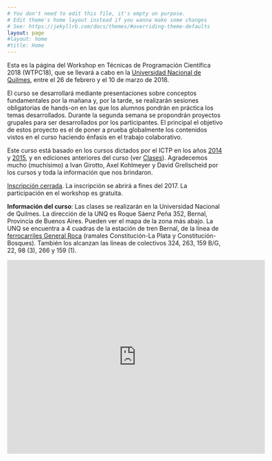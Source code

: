 ```yaml
---
# You don't need to edit this file, it's empty on purpose.
# Edit theme's home layout instead if you wanna make some changes
# See: https://jekyllrb.com/docs/themes/#overriding-theme-defaults
layout: page 
#layout: home
#title: Home
---
```


Esta es la página del Workshop en Técnicas de Programación Científica
2018 (WTPC18), que se llevará a cabo en la [Universidad Nacional de
Quilmes](https://www.google.com.ar/maps/place/Universidad+Nacional+de+Quilmes/@-34.7065604,-58.2807164,17z/data=!3m1!4b1!4m5!3m4!1s0x95a331fe293db393:0x2a0a79e3ff445dfe!8m2!3d-34.7065604!4d-58.2785224),
entre el 26 de febrero y el 10 de marzo de 2018.

El curso se desarrollará mediante presentaciones sobre conceptos
fundamentales por la mañana y, por la tarde, se realizarán sesiones
obligatorias de hands-on en las que los alumnos pondrán en práctica
los temas desarrollados. Durante la segunda semana se propondrán
proyectos grupales para ser desarrollados por los participantes. El
principal el objetivo de estos proyecto es el de poner a prueba
globalmente los contenidos vistos en el curso haciendo énfasis en el
trabajo colaborativo.

Este curso está basado en los cursos dictados por el ICTP en los años
[2014](http://indico.ictp.it/event/a13190) y
[2015](http://indico.ictp.it/event/a14258/), y en ediciones anteriores
del curso (ver [Clases](/clases/)). Agradecemos mucho (muchísimo) a
Ivan Girotto, Axel Kohlmeyer y David Grellscheid por los cursos y toda
la información que nos brindaron.

[Inscripción cerrada](/registrarse/). La inscripción se abrirá a fines
del 2017. La participación en el workshop es gratuita.

<!---[**Información de alojamientos**](/WTPC17_HOTELES_TUCUMAN.pdf) en San Miguel de Tucumán.-->

**Información del curso**: Las clases se realizarán en la Universidad
Nacional de Quilmes.  La dirección de la UNQ es Roque Sáenz Peña 352,
Bernal, Provincia de Buenos Aires. Pueden ver el mapa de la zona más
abajo. La UNQ se encuentra a 4 cuadras de la estación de tren Bernal,
de la línea de [ferrocarriles General
Roca](http://www.trenroca.com.ar/) (ramales Constitución-La Plata y
Constitución-Bosques). También los alcanzan las líneas de colectivos
324, 263, 159 B/G, 22, 98 (3), 266 y 159 (1).
<iframe src="https://www.google.com/maps/embed?pb=!1m18!1m12!1m3!1d3279.9109978062884!2d-58.28093639032491!3d-34.70742473094307!2m3!1f0!2f0!3f0!3m2!1i1024!2i768!4f13.1!3m3!1m2!1s0x95a331fe293db393%3A0x2a0a79e3ff445dfe!2sUniversidad+Nacional+de+Quilmes!5e0!3m2!1ses-419!2sar!4v1496862909147" width="600" height="450" frameborder="0" style="border:0" allowfullscreen></iframe>

<!---![poster](/img/poster2017.jpg){:class="img-responsive"}-->
